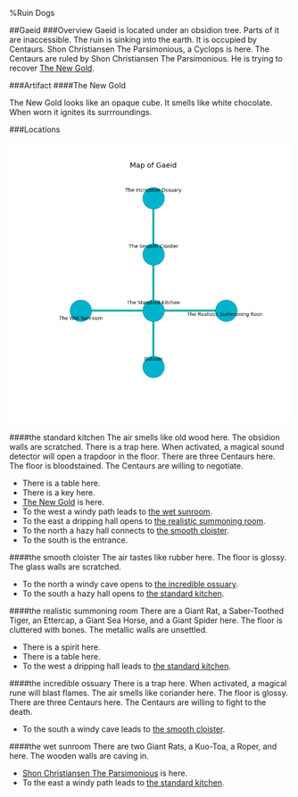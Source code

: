 %Ruin Dogs

##Gaeid
###Overview
Gaeid is located under an obsidion tree. Parts of it are inaccessible. The ruin is sinking into the earth. It is occupied by Centaurs. <a name="Shon-Christiansen-The-Parsimonious"></a>Shon Christiansen The Parsimonious, a Cyclops is here. The Centaurs are ruled by Shon Christiansen The Parsimonious. He  is trying to recover [The New Gold](#The-New-Gold). 



###Artifact
####<a name="The-New-Gold"></a>The New Gold


The New Gold looks like an opaque cube. It smells like white chocolate. When worn it ignites its surrroundings. 





###Locations


![](../v2/images/Gaeid.png)

####<a name="the-standard-kitchen"></a>the standard kitchen
The air smells like old wood here. The obsidion walls are scratched. There is a trap here. When activated, a magical sound detector will open a trapdoor in the floor. There are three Centaurs here. The floor is bloodstained. The Centaurs are willing to negotiate. 



* There is a table here.
* There is a key here.
* [The New Gold](#The-New-Gold) is here.
* To the west a windy path leads to [the wet sunroom](#the-wet-sunroom).
* To the east a dripping hall opens to [the realistic summoning room](#the-realistic-summoning-room).
* To the north a hazy hall connects to [the smooth cloister](#the-smooth-cloister).
* To the south is the entrance.


####<a name="the-smooth-cloister"></a>the smooth cloister
The air tastes like rubber here. The floor is glossy. The glass walls are scratched. 



* To the north a windy cave opens to [the incredible ossuary](#the-incredible-ossuary).
* To the south a hazy hall opens to [the standard kitchen](#the-standard-kitchen).


####<a name="the-realistic-summoning-room"></a>the realistic summoning room
There are a Giant Rat, a Saber-Toothed Tiger, an Ettercap, a Giant Sea Horse, and a Giant Spider here. The floor is cluttered with bones. The metallic walls are unsettled. 



* There is a spirit here.
* There is a table here.
* To the west a dripping hall leads to [the standard kitchen](#the-standard-kitchen).


####<a name="the-incredible-ossuary"></a>the incredible ossuary
There is a trap here. When activated, a magical rune will blast flames. The air smells like coriander here. The floor is glossy. There are three Centaurs here. The Centaurs are willing to fight to the death. 



* To the south a windy cave leads to [the smooth cloister](#the-smooth-cloister).


####<a name="the-wet-sunroom"></a>the wet sunroom
There are two Giant Rats, a Kuo-Toa, a Roper, and  here. The wooden walls are caving in. 



* [Shon Christiansen The Parsimonious](#Shon-Christiansen-The-Parsimonious) is here.
* To the east a windy path leads to [the standard kitchen](#the-standard-kitchen).


